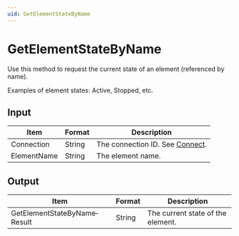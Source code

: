 ```yaml
---
uid: GetElementStateByName
---
```


# GetElementStateByName

Use this method to request the current state of an element (referenced by name).

Examples of element states: Active, Stopped, etc.

## Input

| Item        | Format | Description                                   |
|-------------|--------|-----------------------------------------------|
| Connection  | String | The connection ID. See [Connect](xref:Connect). |
| ElementName | String | The element name.                             |

## Output

| Item                         | Format | Description                       |
|------------------------------|--------|-----------------------------------|
| GetElementStateByName­Result | String | The current state of the element. |
